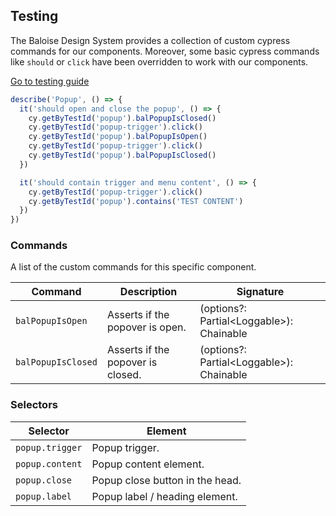 ## Testing

The Baloise Design System provides a collection of custom cypress commands for our components. Moreover, some basic cypress commands like `should` or `click` have been overridden to work with our components.

<a class="sb-unstyled button is-primary" href="../?path=/docs/development-testing--page">Go to testing guide</a>

<!-- START: human documentation -->

```typescript
describe('Popup', () => {
  it('should open and close the popup', () => {
    cy.getByTestId('popup').balPopupIsClosed()
    cy.getByTestId('popup-trigger').click()
    cy.getByTestId('popup').balPopupIsOpen()
    cy.getByTestId('popup-trigger').click()
    cy.getByTestId('popup').balPopupIsClosed()
  })

  it('should contain trigger and menu content', () => {
    cy.getByTestId('popup-trigger').click()
    cy.getByTestId('popup').contains('TEST CONTENT')
  })
})
```

<!-- END: human documentation -->

### Commands

A list of the custom commands for this specific component.

| Command            | Description                       | Signature                                 |
| ------------------ | --------------------------------- | ----------------------------------------- |
| `balPopupIsOpen`   | Asserts if the popover is open.   | (options?: Partial\<Loggable>): Chainable |
| `balPopupIsClosed` | Asserts if the popover is closed. | (options?: Partial\<Loggable>): Chainable |


### Selectors

| Selector        | Element                         |
| --------------- | ------------------------------- |
| `popup.trigger` | Popup trigger.                  |
| `popup.content` | Popup content element.          |
| `popup.close`   | Popup close button in the head. |
| `popup.label`   | Popup label / heading element.  |

